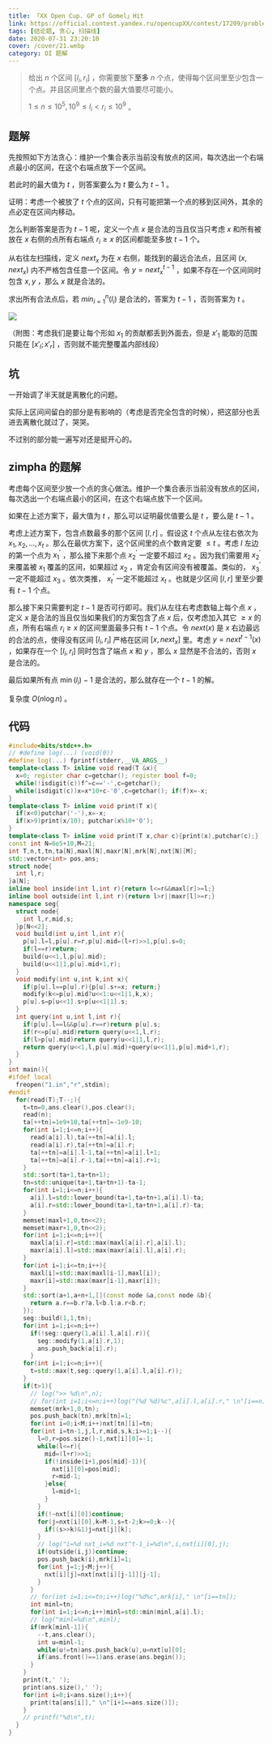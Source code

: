 ```yaml
---
title: 「XX Open Cup. GP of Gomel」Hit
link: https://official.contest.yandex.ru/opencupXX/contest/17209/problems/H/
tags: [结论题, 贪心, 扫描线]
date: 2020-07-31 23:20:10
cover: /cover/21.webp
category: OI 题解
---
```


> 给出 $n$ 个区间 $[l_i, r_i]$ ，你需要放下**至多** $n$ 个点，使得每个区间里至少包含一个点。并且区间里点个数的最大值要尽可能小。
> 
> $1 \le n \le 10^5, 10^9 \le l_i < r_i \le 10^9$ 。

<!--more-->

## 题解

先按照如下方法贪心：维护一个集合表示当前没有放点的区间，每次选出一个右端点最小的区间，在这个右端点放下一个区间。

若此时的最大值为 $t$ ，则答案要么为 $t$ 要么为 $t-1$ 。

证明：考虑一个被放了 $t$ 个点的区间，只有可能把第一个点的移到区间外，其余的点必定在区间内移动。

怎么判断答案是否为 $t-1$ 呢，定义一个点 $x$ 是合法的当且仅当只考虑 $x$ 和所有被放在 $x$ 右侧的点所有右端点 $r_i\geq x$ 的区间都能至多放 $t-1$ 个。

从右往左扫描线，定义 $next_x$ 为在 $x$ 右侧，能找到的最远合法点，且区间 $(x, next_x)$ 内不严格包含任意一个区间。令 $y=next^{t-1}_x$ ，如果不存在一个区间同时包含 $x, y$ ，那么 $x$ 就是合法的。

求出所有合法点后，若 $min_{i=1}^n (l_i)$ 是合法的，答案为 $t-1$ ，否则答案为 $t$ 。

![](https://static.memset0.cn/img/v1/20200731225233.png)

（附图：考虑我们是要让每个形如 $x_1$ 的贡献都丢到外面去，但是 $x'_1$ 能取的范围只能在 $[x'_l; x'_r]$ ，否则就不能完整覆盖内部线段）

## 坑

一开始调了半天就是离散化的问题。

实际上区间间留白的部分是有影响的（考虑是否完全包含的时候），把这部分也丢进去离散化就过了，哭哭。

不过别的部分能一遍写对还是挺开心的。

## zimpha 的题解

考虑每个区间至少放一个点的贪心做法。维护一个集合表示当前没有放点的区间，每次选出一个右端点最小的区间，在这个右端点放下一个区间。

如果在上述方案下，最大值为 $t$ ，那么可以证明最优值要么是 $t$ ，要么是 $t-1$ 。

考虑上述方案下，包含点数最多的那个区间 $[l, r]$ 。假设这 $t$ 个点从左往右依次为 $x_1, x_2, \dots, x_t$ 。那么在最优方案下，这个区间里的点个数肯定要 $\le t$ 。考虑 $l$ 左边的第一个点为 $x^\prime_1$ ，那么接下来那个点 $x^\prime_2$ 一定要不超过 $x_2$ 。因为我们需要用 $x^\prime_2$ 来覆盖被 $x_1$ 覆盖的区间，如果超过 $x_2$ ，肯定会有区间没有被覆盖。类似的， $x^\prime_3$ 一定不能超过 $x_3$ 。依次类推， $x^\prime_t$ 一定不能超过 $x_t$ 。也就是少区间 $[l, r]$ 里至少要有 $t-1$ 个点。

那么接下来只需要判定 $t-1$ 是否可行即可。我们从左往右考虑数轴上每个点 $x$ ，定义 $x$ 是合法的当且仅当如果我们的方案包含了点 $x$ 后，仅考虑加入其它 $\ge x$ 的点，所有右端点 $r_i \ge x$ 的区间里面最多只有 $t-1$ 个点。令 $next(x)$ 是 $x$ 右边最远的合法的点，使得没有区间 $[l_i, r_i]$ 严格在区间 $[x, next_x]$ 里。考虑 $y=next^{t-1}(x)$ ，如果存在一个 $[l_i, r_i]$ 同时包含了端点 $x$ 和 $y$ ，那么 $x$ 显然是不合法的，否则 $x$ 是合法的。

最后如果所有点 $\min(l_i)-1$ 是合法的，那么就存在一个 $t-1$ 的解。

复杂度 $O(n \log n)$ 。

## 代码

```cpp
#include<bits/stdc++.h>
// #define log(...) (void(0))
#define log(...) fprintf(stderr,__VA_ARGS__)
template<class T> inline void read(T &x){
  x=0; register char c=getchar(); register bool f=0;
  while(!isdigit(c))f^=c=='-',c=getchar();
  while(isdigit(c))x=x*10+c-'0',c=getchar(); if(f)x=-x;
}
template<class T> inline void print(T x){
  if(x<0)putchar('-'),x=-x;
  if(x>9)print(x/10); putchar(x%10+'0');
}
template<class T> inline void print(T x,char c){print(x),putchar(c);}
const int N=6e5+10,M=21;
int T,n,t,tn,ta[N],maxl[N],maxr[N],mrk[N],nxt[N][M];
std::vector<int> pos,ans;
struct node{
  int l,r;
}a[N];
inline bool inside(int l,int r){return l<=r&&maxl[r]>=l;}
inline bool outside(int l,int r){return l>r||maxr[l]>=r;}
namespace seg{
  struct node{
    int l,r,mid,s;
  }p[N<<2];
  void build(int u,int l,int r){
    p[u].l=l,p[u].r=r,p[u].mid=(l+r)>>1,p[u].s=0;
    if(l==r)return;
    build(u<<1,l,p[u].mid);
    build(u<<1|1,p[u].mid+1,r);
  }
  void modify(int u,int k,int x){
    if(p[u].l==p[u].r){p[u].s+=x; return;}
    modify(k<=p[u].mid?u<<1:u<<1|1,k,x);
    p[u].s=p[u<<1].s+p[u<<1|1].s;
  }
  int query(int u,int l,int r){
    if(p[u].l==l&&p[u].r==r)return p[u].s;
    if(r<=p[u].mid)return query(u<<1,l,r);
    if(l>p[u].mid)return query(u<<1|1,l,r);
    return query(u<<1,l,p[u].mid)+query(u<<1|1,p[u].mid+1,r);
  }
}
int main(){
#ifdef local
  freopen("1.in","r",stdin);
#endif
  for(read(T);T--;){
    t=tn=0,ans.clear(),pos.clear();
    read(n);
    ta[++tn]=1e9+10,ta[++tn]=-1e9-10;
    for(int i=1;i<=n;i++){
      read(a[i].l),ta[++tn]=a[i].l;
      read(a[i].r),ta[++tn]=a[i].r;
      ta[++tn]=a[i].l-1,ta[++tn]=a[i].l+1;
      ta[++tn]=a[i].r-1,ta[++tn]=a[i].r+1;
    }
    std::sort(ta+1,ta+tn+1);
    tn=std::unique(ta+1,ta+tn+1)-ta-1;
    for(int i=1;i<=n;i++){
      a[i].l=std::lower_bound(ta+1,ta+tn+1,a[i].l)-ta;
      a[i].r=std::lower_bound(ta+1,ta+tn+1,a[i].r)-ta;
    }
    memset(maxl+1,0,tn<<2);
    memset(maxr+1,0,tn<<2);
    for(int i=1;i<=n;i++){
      maxl[a[i].r]=std::max(maxl[a[i].r],a[i].l);
      maxr[a[i].l]=std::max(maxr[a[i].l],a[i].r);
    }
    for(int i=1;i<=tn;i++){
      maxl[i]=std::max(maxl[i-1],maxl[i]);
      maxr[i]=std::max(maxr[i-1],maxr[i]);
    }
    std::sort(a+1,a+n+1,[](const node &a,const node &b){
      return a.r==b.r?a.l<b.l:a.r<b.r;
    });
    seg::build(1,1,tn);
    for(int i=1;i<=n;i++)
      if(!seg::query(1,a[i].l,a[i].r)){
        seg::modify(1,a[i].r,1);
        ans.push_back(a[i].r);
      }
    for(int i=1;i<=n;i++){
      t=std::max(t,seg::query(1,a[i].l,a[i].r));
    }
    if(t>1){
      // log(">> %d\n",n);
      // for(int i=1;i<=n;i++)log("(%d %d)%c",a[i].l,a[i].r," \n"[i==n]);
      memset(mrk+1,0,tn);
      pos.push_back(tn),mrk[tn]=1;
      for(int i=0;i<M;i++)nxt[tn][i]=tn;
      for(int i=tn-1,j,l,r,mid,s,k;i>=1;i--){
        l=0,r=pos.size()-1,nxt[i][0]=-1;
        while(l<=r){
          mid=(l+r)>>1;
          if(!inside(i+1,pos[mid]-1)){
            nxt[i][0]=pos[mid];
            r=mid-1;
          }else{
            l=mid+1;
          }
        }
        if(!~nxt[i][0])continue;
        for(j=nxt[i][0],k=M-1,s=t-2;k>=0;k--){
          if((s>>k)&1)j=nxt[j][k];
        }
        // log("i=%d nxt_i=%d nxt^t-1_i=%d\n",i,nxt[i][0],j);
        if(outside(i,j))continue;
        pos.push_back(i),mrk[i]=1;
        for(int j=1;j<M;j++){
          nxt[i][j]=nxt[nxt[i][j-1]][j-1];
        }
      }
      // for(int i=1;i<=tn;i++)log("%d%c",mrk[i]," \n"[i==tn]);
      int minl=tn;
      for(int i=1;i<=n;i++)minl=std::min(minl,a[i].l);
      // log("minl=%d\n",minl);
      if(mrk[minl-1]){
        --t,ans.clear();
        int u=minl-1;
        while(u!=tn)ans.push_back(u),u=nxt[u][0];
        if(ans.front()==1)ans.erase(ans.begin());
      }
    }
    print(t,' ');
    print(ans.size(),' ');
    for(int i=0;i<ans.size();i++){
      print(ta[ans[i]]," \n"[i+1==ans.size()]);
    }
    // printf("%d\n",t);
  }
}
```